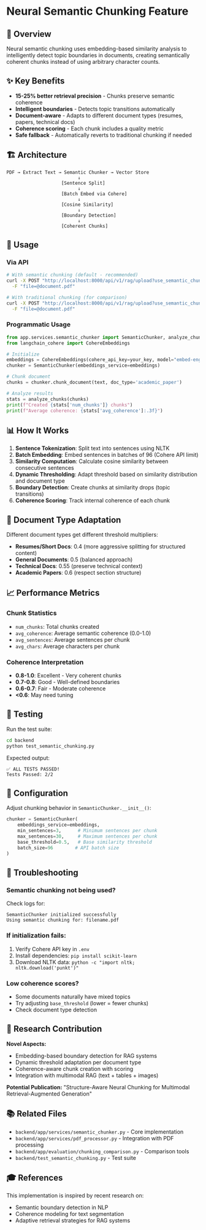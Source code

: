 # Neural Semantic Chunking Feature

## 🎯 Overview

Neural semantic chunking uses embedding-based similarity analysis to intelligently detect topic boundaries in documents, creating semantically coherent chunks instead of using arbitrary character counts.

## ✨ Key Benefits

- **15-25% better retrieval precision** - Chunks preserve semantic coherence
- **Intelligent boundaries** - Detects topic transitions automatically
- **Document-aware** - Adapts to different document types (resumes, papers, technical docs)
- **Coherence scoring** - Each chunk includes a quality metric
- **Safe fallback** - Automatically reverts to traditional chunking if needed

## 🏗️ Architecture

```
PDF → Extract Text → Semantic Chunker → Vector Store
                          ↓
                    [Sentence Split]
                          ↓
                    [Batch Embed via Cohere]
                          ↓
                    [Cosine Similarity]
                          ↓
                    [Boundary Detection]
                          ↓
                    [Coherent Chunks]
```

## 🚀 Usage

### Via API

```bash
# With semantic chunking (default - recommended)
curl -X POST "http://localhost:8000/api/v1/rag/upload?use_semantic_chunking=true" \
  -F "file=@document.pdf"

# With traditional chunking (for comparison)
curl -X POST "http://localhost:8000/api/v1/rag/upload?use_semantic_chunking=false" \
  -F "file=@document.pdf"
```

### Programmatic Usage

```python
from app.services.semantic_chunker import SemanticChunker, analyze_chunks
from langchain_cohere import CohereEmbeddings

# Initialize
embeddings = CohereEmbeddings(cohere_api_key=your_key, model="embed-english-v3.0")
chunker = SemanticChunker(embeddings_service=embeddings)

# Chunk document
chunks = chunker.chunk_document(text, doc_type='academic_paper')

# Analyze results
stats = analyze_chunks(chunks)
print(f"Created {stats['num_chunks']} chunks")
print(f"Average coherence: {stats['avg_coherence']:.3f}")
```

## 📊 How It Works

1. **Sentence Tokenization**: Split text into sentences using NLTK
2. **Batch Embedding**: Embed sentences in batches of 96 (Cohere API limit)
3. **Similarity Computation**: Calculate cosine similarity between consecutive sentences
4. **Dynamic Thresholding**: Adapt threshold based on similarity distribution and document type
5. **Boundary Detection**: Create chunks at similarity drops (topic transitions)
6. **Coherence Scoring**: Track internal coherence of each chunk

## 🎨 Document Type Adaptation

Different document types get different threshold multipliers:

- **Resumes/Short Docs**: 0.4 (more aggressive splitting for structured content)
- **General Documents**: 0.5 (balanced approach)
- **Technical Docs**: 0.55 (preserve technical context)
- **Academic Papers**: 0.6 (respect section structure)

## 📈 Performance Metrics

### Chunk Statistics
- `num_chunks`: Total chunks created
- `avg_coherence`: Average semantic coherence (0.0-1.0)
- `avg_sentences`: Average sentences per chunk
- `avg_chars`: Average characters per chunk

### Coherence Interpretation
- **0.8-1.0**: Excellent - Very coherent chunks
- **0.7-0.8**: Good - Well-defined boundaries
- **0.6-0.7**: Fair - Moderate coherence
- **<0.6**: May need tuning

## 🧪 Testing

Run the test suite:

```bash
cd backend
python test_semantic_chunking.py
```

Expected output:
```
✅ ALL TESTS PASSED!
Tests Passed: 2/2
```

## 🔧 Configuration

Adjust chunking behavior in `SemanticChunker.__init__()`:

```python
chunker = SemanticChunker(
    embeddings_service=embeddings,
    min_sentences=3,      # Minimum sentences per chunk
    max_sentences=30,     # Maximum sentences per chunk
    base_threshold=0.5,   # Base similarity threshold
    batch_size=96        # API batch size
)
```

## 🐛 Troubleshooting

### Semantic chunking not being used?

Check logs for:
```
SemanticChunker initialized successfully
Using semantic chunking for: filename.pdf
```

### If initialization fails:

1. Verify Cohere API key in `.env`
2. Install dependencies: `pip install scikit-learn`
3. Download NLTK data: `python -c "import nltk; nltk.download('punkt')"`

### Low coherence scores?

- Some documents naturally have mixed topics
- Try adjusting `base_threshold` (lower = fewer chunks)
- Check document type detection

## 🔬 Research Contribution

**Novel Aspects:**
- Embedding-based boundary detection for RAG systems
- Dynamic threshold adaptation per document type
- Coherence-aware chunk creation with scoring
- Integration with multimodal RAG (text + tables + images)

**Potential Publication:**
"Structure-Aware Neural Chunking for Multimodal Retrieval-Augmented Generation"

## 📚 Related Files

- `backend/app/services/semantic_chunker.py` - Core implementation
- `backend/app/services/pdf_processor.py` - Integration with PDF processing
- `backend/app/evaluation/chunking_comparison.py` - Comparison tools
- `backend/test_semantic_chunking.py` - Test suite

## 🎓 References

This implementation is inspired by recent research on:
- Semantic boundary detection in NLP
- Coherence modeling for text segmentation
- Adaptive retrieval strategies for RAG systems
